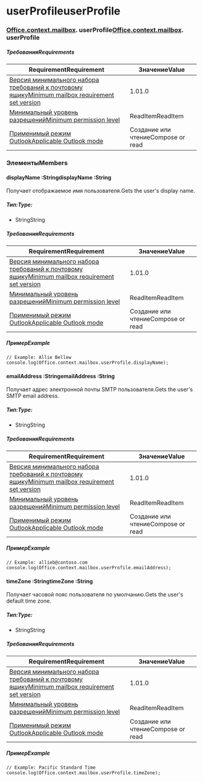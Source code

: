 
# <a name="userprofile"></a><span data-ttu-id="5e2bb-101">userProfile</span><span class="sxs-lookup"><span data-stu-id="5e2bb-101">userProfile</span></span>

### <span data-ttu-id="5e2bb-p101">[Office](Office.md)[.context](Office.context.md)[.mailbox](Office.context.mailbox.md). userProfile</span><span class="sxs-lookup"><span data-stu-id="5e2bb-p101">[Office](Office.md)[.context](Office.context.md)[.mailbox](Office.context.mailbox.md). userProfile</span></span>

##### <a name="requirements"></a><span data-ttu-id="5e2bb-104">Требования</span><span class="sxs-lookup"><span data-stu-id="5e2bb-104">Requirements</span></span>

|<span data-ttu-id="5e2bb-105">Requirement</span><span class="sxs-lookup"><span data-stu-id="5e2bb-105">Requirement</span></span>| <span data-ttu-id="5e2bb-106">Значение</span><span class="sxs-lookup"><span data-stu-id="5e2bb-106">Value</span></span>|
|---|---|
|[<span data-ttu-id="5e2bb-107">Версия минимального набора требований к почтовому ящику</span><span class="sxs-lookup"><span data-stu-id="5e2bb-107">Minimum mailbox requirement set version</span></span>](/javascript/office/requirement-sets/outlook-api-requirement-sets)| <span data-ttu-id="5e2bb-108">1.0</span><span class="sxs-lookup"><span data-stu-id="5e2bb-108">1.0</span></span>|
|[<span data-ttu-id="5e2bb-109">Минимальный уровень разрешений</span><span class="sxs-lookup"><span data-stu-id="5e2bb-109">Minimum permission level</span></span>](https://docs.microsoft.com/outlook/add-ins/understanding-outlook-add-in-permissions)| <span data-ttu-id="5e2bb-110">ReadItem</span><span class="sxs-lookup"><span data-stu-id="5e2bb-110">ReadItem</span></span>|
|[<span data-ttu-id="5e2bb-111">Применимый режим Outlook</span><span class="sxs-lookup"><span data-stu-id="5e2bb-111">Applicable Outlook mode</span></span>](https://docs.microsoft.com/outlook/add-ins/#extension-points)| <span data-ttu-id="5e2bb-112">Создание или чтение</span><span class="sxs-lookup"><span data-stu-id="5e2bb-112">Compose or read</span></span>|

### <a name="members"></a><span data-ttu-id="5e2bb-113">Элементы</span><span class="sxs-lookup"><span data-stu-id="5e2bb-113">Members</span></span>

####  <a name="displayname-string"></a><span data-ttu-id="5e2bb-114">displayName :String</span><span class="sxs-lookup"><span data-stu-id="5e2bb-114">displayName :String</span></span>

<span data-ttu-id="5e2bb-115">Получает отображаемое имя пользователя.</span><span class="sxs-lookup"><span data-stu-id="5e2bb-115">Gets the user's display name.</span></span>

##### <a name="type"></a><span data-ttu-id="5e2bb-116">Тип:</span><span class="sxs-lookup"><span data-stu-id="5e2bb-116">Type:</span></span>

*   <span data-ttu-id="5e2bb-117">String</span><span class="sxs-lookup"><span data-stu-id="5e2bb-117">String</span></span>

##### <a name="requirements"></a><span data-ttu-id="5e2bb-118">Требования</span><span class="sxs-lookup"><span data-stu-id="5e2bb-118">Requirements</span></span>

|<span data-ttu-id="5e2bb-119">Requirement</span><span class="sxs-lookup"><span data-stu-id="5e2bb-119">Requirement</span></span>| <span data-ttu-id="5e2bb-120">Значение</span><span class="sxs-lookup"><span data-stu-id="5e2bb-120">Value</span></span>|
|---|---|
|[<span data-ttu-id="5e2bb-121">Версия минимального набора требований к почтовому ящику</span><span class="sxs-lookup"><span data-stu-id="5e2bb-121">Minimum mailbox requirement set version</span></span>](/javascript/office/requirement-sets/outlook-api-requirement-sets)| <span data-ttu-id="5e2bb-122">1.0</span><span class="sxs-lookup"><span data-stu-id="5e2bb-122">1.0</span></span>|
|[<span data-ttu-id="5e2bb-123">Минимальный уровень разрешений</span><span class="sxs-lookup"><span data-stu-id="5e2bb-123">Minimum permission level</span></span>](https://docs.microsoft.com/outlook/add-ins/understanding-outlook-add-in-permissions)| <span data-ttu-id="5e2bb-124">ReadItem</span><span class="sxs-lookup"><span data-stu-id="5e2bb-124">ReadItem</span></span>|
|[<span data-ttu-id="5e2bb-125">Применимый режим Outlook</span><span class="sxs-lookup"><span data-stu-id="5e2bb-125">Applicable Outlook mode</span></span>](https://docs.microsoft.com/outlook/add-ins/#extension-points)| <span data-ttu-id="5e2bb-126">Создание или чтение</span><span class="sxs-lookup"><span data-stu-id="5e2bb-126">Compose or read</span></span>|

##### <a name="example"></a><span data-ttu-id="5e2bb-127">Пример</span><span class="sxs-lookup"><span data-stu-id="5e2bb-127">Example</span></span>

```
// Example: Allie Bellew
console.log(Office.context.mailbox.userProfile.displayName);
```

####  <a name="emailaddress-string"></a><span data-ttu-id="5e2bb-128">emailAddress :String</span><span class="sxs-lookup"><span data-stu-id="5e2bb-128">emailAddress :String</span></span>

<span data-ttu-id="5e2bb-129">Получает адрес электронной почты SMTP пользователя.</span><span class="sxs-lookup"><span data-stu-id="5e2bb-129">Gets the user's SMTP email address.</span></span>

##### <a name="type"></a><span data-ttu-id="5e2bb-130">Тип:</span><span class="sxs-lookup"><span data-stu-id="5e2bb-130">Type:</span></span>

*   <span data-ttu-id="5e2bb-131">String</span><span class="sxs-lookup"><span data-stu-id="5e2bb-131">String</span></span>

##### <a name="requirements"></a><span data-ttu-id="5e2bb-132">Требования</span><span class="sxs-lookup"><span data-stu-id="5e2bb-132">Requirements</span></span>

|<span data-ttu-id="5e2bb-133">Requirement</span><span class="sxs-lookup"><span data-stu-id="5e2bb-133">Requirement</span></span>| <span data-ttu-id="5e2bb-134">Значение</span><span class="sxs-lookup"><span data-stu-id="5e2bb-134">Value</span></span>|
|---|---|
|[<span data-ttu-id="5e2bb-135">Версия минимального набора требований к почтовому ящику</span><span class="sxs-lookup"><span data-stu-id="5e2bb-135">Minimum mailbox requirement set version</span></span>](/javascript/office/requirement-sets/outlook-api-requirement-sets)| <span data-ttu-id="5e2bb-136">1.0</span><span class="sxs-lookup"><span data-stu-id="5e2bb-136">1.0</span></span>|
|[<span data-ttu-id="5e2bb-137">Минимальный уровень разрешений</span><span class="sxs-lookup"><span data-stu-id="5e2bb-137">Minimum permission level</span></span>](https://docs.microsoft.com/outlook/add-ins/understanding-outlook-add-in-permissions)| <span data-ttu-id="5e2bb-138">ReadItem</span><span class="sxs-lookup"><span data-stu-id="5e2bb-138">ReadItem</span></span>|
|[<span data-ttu-id="5e2bb-139">Применимый режим Outlook</span><span class="sxs-lookup"><span data-stu-id="5e2bb-139">Applicable Outlook mode</span></span>](https://docs.microsoft.com/outlook/add-ins/#extension-points)| <span data-ttu-id="5e2bb-140">Создание или чтение</span><span class="sxs-lookup"><span data-stu-id="5e2bb-140">Compose or read</span></span>|

##### <a name="example"></a><span data-ttu-id="5e2bb-141">Пример</span><span class="sxs-lookup"><span data-stu-id="5e2bb-141">Example</span></span>

```
// Example: allieb@contoso.com
console.log(Office.context.mailbox.userProfile.emailAddress);
```

####  <a name="timezone-string"></a><span data-ttu-id="5e2bb-142">timeZone :String</span><span class="sxs-lookup"><span data-stu-id="5e2bb-142">timeZone :String</span></span>

<span data-ttu-id="5e2bb-143">Получает часовой пояс пользователя по умолчанию.</span><span class="sxs-lookup"><span data-stu-id="5e2bb-143">Gets the user's default time zone.</span></span>

##### <a name="type"></a><span data-ttu-id="5e2bb-144">Тип:</span><span class="sxs-lookup"><span data-stu-id="5e2bb-144">Type:</span></span>

*   <span data-ttu-id="5e2bb-145">String</span><span class="sxs-lookup"><span data-stu-id="5e2bb-145">String</span></span>

##### <a name="requirements"></a><span data-ttu-id="5e2bb-146">Требования</span><span class="sxs-lookup"><span data-stu-id="5e2bb-146">Requirements</span></span>

|<span data-ttu-id="5e2bb-147">Requirement</span><span class="sxs-lookup"><span data-stu-id="5e2bb-147">Requirement</span></span>| <span data-ttu-id="5e2bb-148">Значение</span><span class="sxs-lookup"><span data-stu-id="5e2bb-148">Value</span></span>|
|---|---|
|[<span data-ttu-id="5e2bb-149">Версия минимального набора требований к почтовому ящику</span><span class="sxs-lookup"><span data-stu-id="5e2bb-149">Minimum mailbox requirement set version</span></span>](/javascript/office/requirement-sets/outlook-api-requirement-sets)| <span data-ttu-id="5e2bb-150">1.0</span><span class="sxs-lookup"><span data-stu-id="5e2bb-150">1.0</span></span>|
|[<span data-ttu-id="5e2bb-151">Минимальный уровень разрешений</span><span class="sxs-lookup"><span data-stu-id="5e2bb-151">Minimum permission level</span></span>](https://docs.microsoft.com/outlook/add-ins/understanding-outlook-add-in-permissions)| <span data-ttu-id="5e2bb-152">ReadItem</span><span class="sxs-lookup"><span data-stu-id="5e2bb-152">ReadItem</span></span>|
|[<span data-ttu-id="5e2bb-153">Применимый режим Outlook</span><span class="sxs-lookup"><span data-stu-id="5e2bb-153">Applicable Outlook mode</span></span>](https://docs.microsoft.com/outlook/add-ins/#extension-points)| <span data-ttu-id="5e2bb-154">Создание или чтение</span><span class="sxs-lookup"><span data-stu-id="5e2bb-154">Compose or read</span></span>|

##### <a name="example"></a><span data-ttu-id="5e2bb-155">Пример</span><span class="sxs-lookup"><span data-stu-id="5e2bb-155">Example</span></span>

```
// Example: Pacific Standard Time
console.log(Office.context.mailbox.userProfile.timeZone);
```